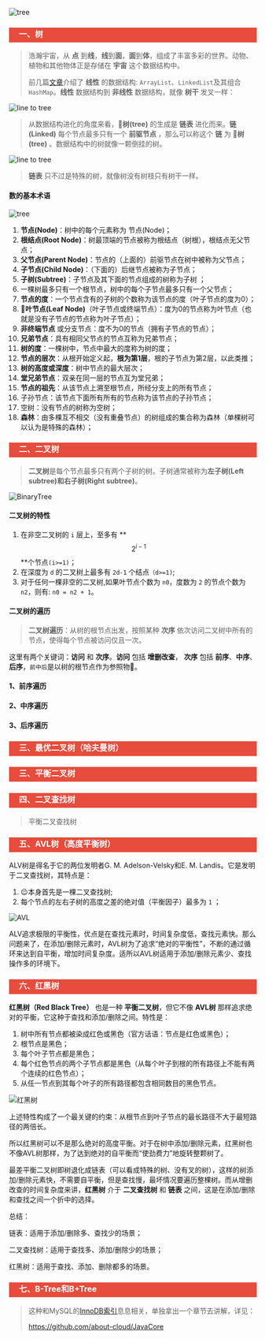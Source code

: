 ![tree](https://images.pexels.com/photos/22138/pexels-photo.jpg?auto=compress&cs=tinysrgb&h=350)

<h3 style="padding-bottom:6px; padding-left:20px; color:#ffffff; background-color:#E74C3C;">一、树</h3>

> 浩瀚宇宙，从 **点** 到**线**，**线**到**面**，**面**到**体**，组成了丰富多彩的世界。动物、植物和其他物体正是存储在 **宇宙** 这个数据结构中。
>
> 前几篇[文章](https://github.com/about-cloud/JavaCore)介绍了 **线性** 的数据结构: `ArrayList`、`LinkedList`及其组合`HashMap`。**线性** 数据结构到 **非线性** 数据结构，就像 **树干** 发叉一样：

![line to tree]()

> 从数据结构进化的角度来看，:palm_tree:**树(tree)** 的生成是 **链表** 进化而来。**链(Linked)**  每个节点最多只有一个 **前驱节点** ，那么可以称这个 **链** 为 🌴**树(tree)** 。数据结构中的树就像一颗倒挂的树。

![line to tree]()

>  **链表** 只不过是特殊的树，就像树没有树枝只有树干一样。

#### 数的基本术语

![tree]()

1.  **节点(Node)**：树中的每个元素称为 节点(Node)；
2. **根结点(Root Node)**：树最顶端的节点被称为根结点（树根），根结点无父节点；
3. **父节点(Parent Node)**：节点的（上面的）前驱节点在树中被称为父节点；
4. **子节点(Child Node)**：（下面的）后继节点被称为子节点；
5. **子树(Subtree)**：子节点及其下面的节点组成的树称为子树 ；
6. 一棵树最多只有一个根节点，树中的每个子节点最多只有一个父节点；
7. **节点的度**：一个节点含有的子树的个数称为该节点的度（叶子节点的度为0）；
8. :leaves:**叶节点(Leaf Node)**（叶子节点或终端节点）：度为0的节点称为叶节点（也就是没有子节点的节点称为叶子节点）；
9. **非终端节点** 或分支节点：度不为0的节点（拥有子节点的节点）；
10. **兄弟节点**：具有相同父节点的节点互称为兄弟节点；
11. **树的度**：一棵树中，节点中最大的度称为树的度；
12. **节点的层次**：从根开始定义起，**根为第1层**，根的子节点为第2层，以此类推；
13. **树的高度或深度**：树中节点的最大层次；
14. **堂兄弟节点**：双亲在同一层的节点互为堂兄弟；
15. **节点的祖先**：从该节点上溯至根节点，所经分支上的所有节点；
16. 子孙节点：该节点下面所有所有的节点称为该节点的子孙节点；
17. 空树：没有节点的树称为空树；
18. **森林**：由多棵互不相交（没有重叠节点）的树组成的集合称为森林（单棵树可以认为是特殊的森林）；



<h3 style="padding-bottom:6px; padding-left:20px; color:#ffffff; background-color:#E74C3C;">二、二叉树</h3>

> **二叉树**是每个节点最多只有两个子树的树。子树通常被称为**左子树(Left subtree)**和**右子树(Right subtree)**。

![BinaryTree]()

#### 二叉树的特性

1. 在非空二叉树的 `i` 层上，至多有  **$$2^{i-1}$$**个节点`(i>=1)`；
2. 在深度为 `d` 的二叉树上最多有 `2d-1` 个结点`（d>=1)`;
3. 对于任何一棵非空的二叉树,如果叶节点个数为 `n0`，度数为 `2` 的节点个数为 `n2`，则有: `n0 = n2 + 1`。

#### 二叉树的遍历

>  **二叉树遍历**：从树的根节点出发，按照某种 **次序** 依次访问二叉树中所有的节点，使得每个节点被访问仅且一次。

这里有两个关键词：**访问** 和 **次序**。**访问** 包括 **增删改查**， **次序** 包括 **前序**、**中序**、**后序**，`前中后`是以树的根节点作为参照物:triangular_flag_on_post:。

#### 1、前序遍历



#### 2、中序遍历



#### 3、后序遍历



<h3 style="padding-bottom:6px; padding-left:20px; color:#ffffff; background-color:#E74C3C;">三、最优二叉树（哈夫曼树）</h3>





<h3 style="padding-bottom:6px; padding-left:20px; color:#ffffff; background-color:#E74C3C;">三、平衡二叉树</h3>





<h3 style="padding-bottom:6px; padding-left:20px; color:#ffffff; background-color:#E74C3C;">四、二叉查找树</h3>

> 平衡二叉查找树



<h3 style="padding-bottom:6px; padding-left:20px; color:#ffffff; background-color:#E74C3C;">五、AVL树（高度平衡树）</h3>

ALV树是得名于它的两位发明者G. M. Adelson-Velsky和E. M. Landis。它是发明于二叉查找树，其特点是：

1. :wink:本身首先是一棵二叉查找树;
2. 每个节点的左右子树的高度之差的绝对值（平衡因子）最多为 `1` ；

![AVL]()

ALV追求极限的平衡性，优点是在查找元素时，时间复杂度低，查找元素快。那么问题来了，在添加/删除元素时，AVL树为了追求“绝对的平衡性”，不断的通过循环来达到自平衡，增加时间复杂度。适所以AVL树适用于添加/删除元素少、查找操作多的环境下。

<h3 style="padding-bottom:6px; padding-left:20px; color:#ffffff; background-color:#E74C3C;">六、红黑树</h3>

**红黑树（Red Black Tree）** 也是一种 **平衡二叉树**，但它不像 **AVL树** 那样追求绝对的平衡，它这种于查找和添加/删除之间。特性是：

1. 树中所有节点都被染成红色或黑色（官方话语：节点是红色或黑色）；
2. 根节点是黑色；
3. 每个叶子节点都是黑色；
4. 每个红色节点的两个子节点都是黑色（从每个叶子到根的所有路径上不能有两个连续的红色节点）；
5. 从任一节点到其每个叶子的所有路径都包含相同数目的黑色节点。

![红黑树]()

上述特性构成了一个最关键的约束：从根节点到叶子节点的最长路径不大于最短路径的两倍长。

所以红黑树可以不是那么绝对的高度平衡。对于在树中添加/删除元素，红黑树也不像AVL树那样，为了达到绝对的自平衡而“使劲费力”地旋转整颗树了。



最差平衡二叉树即树退化成链表（可以看成特殊的树、没有叉的树），这样的树添加/删除元素快，不需要自平衡，但是查找慢，最坏情况要遍历整棵树。而从增删改查的时间复杂度来讲，**红黑树** 介于 **二叉查找树** 和 **链表** 之间，这是在添加/删除和查找之间一个折中的选择。

总结：

链表：适用于添加/删除多、查找少的场景；

二叉查找树：适用于查找多、添加/删除少的场景；

红黑树：适用于查找、添加、删除都多的场景。



<h3 style="padding-bottom:6px; padding-left:20px; color:#ffffff; background-color:#E74C3C;">七、B-Tree和B+Tree</h3>

> 这种和MySQL的[InnoDB索引](https://github.com/about-cloud/JavaCore)息息相关，单独拿出一个章节去讲解，详见：
>
> https://github.com/about-cloud/JavaCore